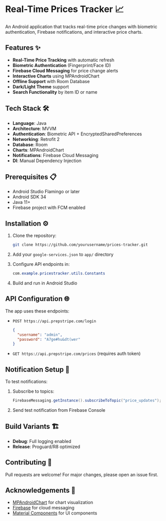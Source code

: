 # Real-Time Prices Tracker 📈
An Android application that tracks real-time price changes with biometric authentication, Firebase notifications, and interactive price charts.

## Features ✨

- **Real-Time Price Tracking** with automatic refresh
- **Biometric Authentication** (Fingerprint/Face ID)
- **Firebase Cloud Messaging** for price change alerts
- **Interactive Charts** using MPAndroidChart
- **Offline Support** with Room Database
- **Dark/Light Theme** support
- **Search Functionality** by item ID or name

## Tech Stack 🛠️

- **Language**: Java
- **Architecture**: MVVM
- **Authentication**: Biometric API + EncryptedSharedPreferences
- **Networking**: Retrofit 2
- **Database**: Room
- **Charts**: MPAndroidChart
- **Notifications**: Firebase Cloud Messaging
- **DI**: Manual Dependency Injection

## Prerequisites 📋

- Android Studio Flamingo or later
- Android SDK 34
- Java 11+
- Firebase project with FCM enabled

## Installation ⚙️

1. Clone the repository:
   ```bash
   git clone https://github.com/yourusername/prices-tracker.git
   ```

2. Add your `google-services.json` to `app/` directory

3. Configure API endpoints in:
   ```java
   com.example.pricestracker.utils.Constants
   ```

4. Build and run in Android Studio

## API Configuration 🌐

The app uses these endpoints:

- `POST https://api.prepstripe.com/login`
  ```json
  {
    "username": "admin",
    "password": "A7ge#hu&dt(wer"
  }
  ```

- `GET https://api.prepstripe.com/prices` (requires auth token)

## Notification Setup 🔔

To test notifications:

1. Subscribe to topics:
   ```java
   FirebaseMessaging.getInstance().subscribeToTopic("price_updates");
   ```

2. Send test notification from Firebase Console

## Build Variants 🏗️

- **Debug**: Full logging enabled
- **Release**: Proguard/R8 optimized

## Contributing 🤝

Pull requests are welcome! For major changes, please open an issue first.

## Acknowledgements 🙏

- [MPAndroidChart](https://github.com/PhilJay/MPAndroidChart) for chart visualization
- [Firebase](https://firebase.google.com) for cloud messaging
- [Material Components](https://material.io) for UI components
```
